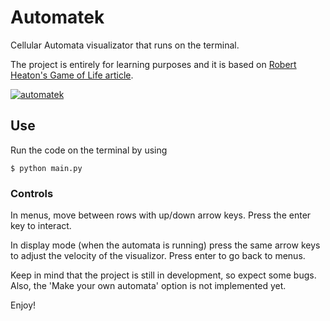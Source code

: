 # Automatek
Cellular Automata visualizator that runs on the terminal.

The project is entirely for learning purposes and it is based on [Robert Heaton's Game of Life article](https://robertheaton.com/2018/07/20/project-2-game-of-life/).

[![automatek](https://user-images.githubusercontent.com/62822419/118346336-0baeab00-b511-11eb-8870-25c0bc957142.png)](https://www.youtube.com/watch?v=32Z3BunQOD4)

## Use
Run the code on the terminal by using
```
$ python main.py
```
### Controls
In menus, move between rows with up/down arrow keys. Press the enter key to interact.

In display mode (when the automata is running) press the same arrow keys to adjust the velocity of the visualizor. Press enter to go back to menus.

Keep in mind that the project is still in development, so expect some bugs. Also, the 'Make your own automata' option is not implemented yet.

Enjoy!
